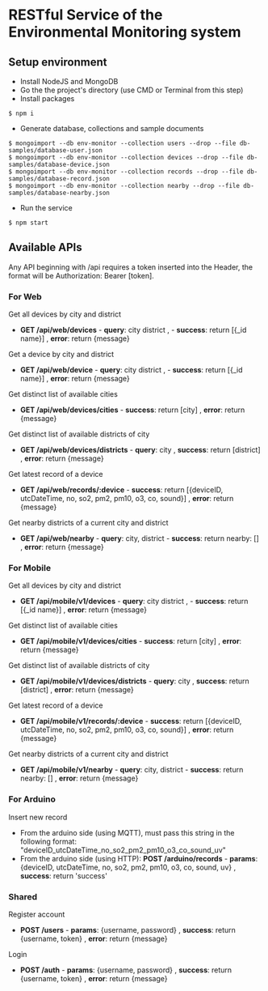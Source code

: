 # RESTful Service of the Environmental Monitoring system

## Setup environment

-   Install NodeJS and MongoDB
-   Go the the project's directory (use CMD or Terminal from this step)
-   Install packages
```
$ npm i
```
-   Generate database, collections and sample documents
```
$ mongoimport --db env-monitor --collection users --drop --file db-samples/database-user.json
$ mongoimport --db env-monitor --collection devices --drop --file db-samples/database-device.json
$ mongoimport --db env-monitor --collection records --drop --file db-samples/database-record.json
$ mongoimport --db env-monitor --collection nearby --drop --file db-samples/database-nearby.json
```
-   Run the service
```
$ npm start
```

## Available APIs

Any API beginning with /api requires a token inserted into the Header, the format will be Authorization: Bearer [token].

### For Web

Get all devices by city and district
-   **GET /api/web/devices** - **query**: city district , - **success**: return [{_id name}] , **error**: return {message}

Get a device by city and district
-   **GET /api/web/device** - **query**: city district , - **success**: return [{_id name}] , **error**: return {message}

Get distinct list of available cities
-   **GET /api/web/devices/cities** - **success**: return [city] , **error**: return {message}

Get distinct list of available districts of city
-   **GET /api/web/devices/districts** - **query**: city , **success**: return [district] , **error**: return {message}

Get latest record of a device
-   **GET /api/web/records/:device** - **success**: return [{deviceID, utcDateTime, no, so2, pm2, pm10, o3, co, sound}] , **error**: return {message}

Get nearby districts of a current city and district
-   **GET /api/web/nearby** - **query**: city, district - **success**: return nearby: [] , **error**: return {message}

### For Mobile

Get all devices by city and district
-   **GET /api/mobile/v1/devices** - **query**: city district , - **success**: return [{_id name}] , **error**: return {message}

Get distinct list of available cities
-   **GET /api/mobile/v1/devices/cities** - **success**: return [city] , **error**: return {message}

Get distinct list of available districts of city
-   **GET /api/mobile/v1/devices/districts** - **query**: city , **success**: return [district] , **error**: return {message}

Get latest record of a device
-   **GET /api/mobile/v1/records/:device** - **success**: return [{deviceID, utcDateTime, no, so2, pm2, pm10, o3, co, sound}] , **error**: return {message}

Get nearby districts of a current city and district
-   **GET /api/mobile/v1/nearby** - **query**: city, district - **success**: return nearby: [] , **error**: return {message}

### For Arduino

Insert new record
-   From the arduino side (using MQTT), must pass this string in the following format: "deviceID_utcDateTime_no_so2_pm2_pm10_o3_co_sound_uv"
-   From the arduino side (using HTTP): **POST /arduino/records** - **params**: {deviceID, utcDateTime, no, so2, pm2, pm10, o3, co, sound, uv} , **success**: return 'success'

### Shared

Register account
-   **POST /users** - **params**: {username, password} , **success**: return {username, token} , **error**: return {message}

Login
-   **POST /auth** - **params**: {username, password} , **success**: return {username, token} , **error**: return {message}